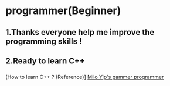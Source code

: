 # programmer(Beginner)</br>
## 1.Thanks everyone help me improve the programming skills ! </br>
## 2.Ready to learn C++ </br>
### 
[How to learn C++ ? (Reference)]
<a href="https://github.com/miloyip/game-programmer" target="_blank">Milo Yip's gammer programmer</a>
